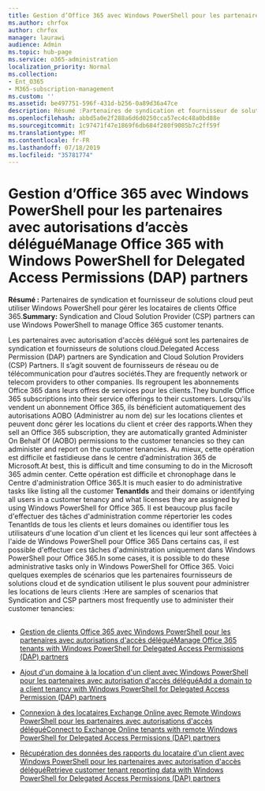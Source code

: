 ```yaml
---
title: Gestion d’Office 365 avec Windows PowerShell pour les partenaires avec autorisations d’accès délégué
ms.author: chrfox
author: chrfox
manager: laurawi
audience: Admin
ms.topic: hub-page
ms.service: o365-administration
localization_priority: Normal
ms.collection:
- Ent_O365
- M365-subscription-management
ms.custom: ''
ms.assetid: be497751-596f-431d-b256-0a89d36a47ce
description: Résumé :Partenaires de syndication et fournisseur de solutions cloud peut utiliser Windows PowerShell pour gérer les locataires de clients Office 365.
ms.openlocfilehash: abbd5a0e2f288a6d6d0250cca57ec4c48a0bd88e
ms.sourcegitcommit: 1c97471f47e1869f6db684f280f9085b7c2ff59f
ms.translationtype: MT
ms.contentlocale: fr-FR
ms.lasthandoff: 07/18/2019
ms.locfileid: "35781774"
---
```

# <a name="manage-office-365-with-windows-powershell-for-delegated-access-permissions-dap-partners"></a><span data-ttu-id="61b56-103">Gestion d’Office 365 avec Windows PowerShell pour les partenaires avec autorisations d’accès délégué</span><span class="sxs-lookup"><span data-stu-id="61b56-103">Manage Office 365 with Windows PowerShell for Delegated Access Permissions (DAP) partners</span></span>

 <span data-ttu-id="61b56-104">**Résumé :** Partenaires de syndication et fournisseur de solutions cloud peut utiliser Windows PowerShell pour gérer les locataires de clients Office 365.</span><span class="sxs-lookup"><span data-stu-id="61b56-104">**Summary:** Syndication and Cloud Solution Provider (CSP) partners can use Windows PowerShell to manage Office 365 customer tenants.</span></span>
  
<span data-ttu-id="61b56-105">Les partenaires avec autorisation d'accès délégué sont les partenaires de syndication et fournisseurs de solutions cloud.</span><span class="sxs-lookup"><span data-stu-id="61b56-105">Delegated Access Permission (DAP) partners are Syndication and Cloud Solution Providers (CSP) Partners.</span></span> <span data-ttu-id="61b56-106">Il s’agit souvent de fournisseurs de réseau ou de télécommunication pour d’autres sociétés.</span><span class="sxs-lookup"><span data-stu-id="61b56-106">They are frequently network or telecom providers to other companies.</span></span> <span data-ttu-id="61b56-107">Ils regroupent les abonnements Office 365 dans leurs offres de services pour les clients.</span><span class="sxs-lookup"><span data-stu-id="61b56-107">They bundle Office 365 subscriptions into their service offerings to their customers.</span></span> <span data-ttu-id="61b56-108">Lorsqu'ils vendent un abonnement Office 365, ils bénéficient automatiquement des autorisations AOBO (Administrer au nom de) sur les locations clientes et peuvent donc gérer les locations du client et créer des rapports.</span><span class="sxs-lookup"><span data-stu-id="61b56-108">When they sell an Office 365 subscription, they are automatically granted Administer On Behalf Of (AOBO) permissions to the customer tenancies so they can administer and report on the customer tenancies.</span></span> <span data-ttu-id="61b56-109">Au mieux, cette opération est difficile et fastidieuse dans le centre d’administration 365 de Microsoft.</span><span class="sxs-lookup"><span data-stu-id="61b56-109">At best, this is difficult and time consuming to do in the Microsoft 365 admin center.</span></span> <span data-ttu-id="61b56-110">Cette opération est difficile et chronophage dans le Centre d'administration Office 365.</span><span class="sxs-lookup"><span data-stu-id="61b56-110">It is much easier to do administrative tasks like listing all the customer **TenantIds** and their domains or identifying all users in a customer tenancy and what licenses they are assigned by using Windows PowerShell for Office 365.</span></span> <span data-ttu-id="61b56-111">Il est beaucoup plus facile d'effectuer des tâches d'administration comme répertorier les codes TenantIds de tous les clients et leurs domaines ou identifier tous les utilisateurs d'une location d'un client et les licences qui leur sont affectées à l'aide de Windows PowerShell pour Office 365 Dans certains cas, il est possible d'effectuer ces tâches d'administration uniquement dans Windows PowerShell pour Office 365.</span><span class="sxs-lookup"><span data-stu-id="61b56-111">In some cases, it is possible to do these administrative tasks only in Windows PowerShell for Office 365.</span></span> <span data-ttu-id="61b56-112">Voici quelques exemples de scénarios que les partenaires fournisseurs de solutions cloud et de syndication utilisent le plus souvent pour administrer les locations de leurs clients :</span><span class="sxs-lookup"><span data-stu-id="61b56-112">Here are samples of scenarios that Syndication and CSP partners most frequently use to administer their customer tenancies:</span></span>
  
## 

- [<span data-ttu-id="61b56-113">Gestion de clients Office 365 avec Windows PowerShell pour les partenaires avec autorisations d'accès délégué</span><span class="sxs-lookup"><span data-stu-id="61b56-113">Manage Office 365 tenants with Windows PowerShell for Delegated Access Permissions (DAP) partners</span></span>](manage-office-365-tenants-with-windows-powershell-for-delegated-access-permissio.md)
    
- [<span data-ttu-id="61b56-114">Ajout d'un domaine à la location d'un client avec Windows PowerShell pour les partenaires avec autorisation d'accès délégué</span><span class="sxs-lookup"><span data-stu-id="61b56-114">Add a domain to a client tenancy with Windows PowerShell for Delegated Access Permission (DAP) partners</span></span>](add-a-domain-to-a-client-tenancy-with-windows-powershell-for-delegated-access-pe.md)
    
- [<span data-ttu-id="61b56-115">Connexion à des locataires Exchange Online avec Remote Windows PowerShell pour les partenaires avec autorisations d'accès délégué</span><span class="sxs-lookup"><span data-stu-id="61b56-115">Connect to Exchange Online tenants with remote Windows PowerShell for Delegated Access Permissions (DAP) partners</span></span>](connect-to-exchange-online-tenants-with-remote-windows-powershell-for-delegated.md)
    
- [<span data-ttu-id="61b56-116">Récupération des données des rapports du locataire d'un client avec Windows PowerShell pour les partenaires avec autorisation d'accès délégué</span><span class="sxs-lookup"><span data-stu-id="61b56-116">Retrieve customer tenant reporting data with Windows PowerShell for Delegated Access Permissions (DAP) partners</span></span>](retrieve-customer-tenant-reporting-data-with-windows-powershell-for-delegated-ac.md)
    

    

